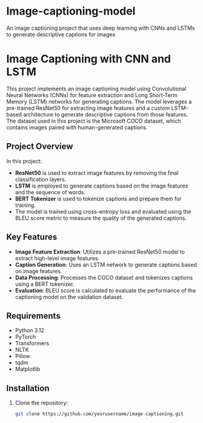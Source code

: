 # Image-captioning-model
An image captioning project that uses deep learning with CNNs and LSTMs to generate descriptive captions for images

# Image Captioning with CNN and LSTM

This project implements an image captioning model using Convolutional Neural Networks (CNNs) for feature extraction and Long Short-Term Memory (LSTM) networks for generating captions. The model leverages a pre-trained ResNet50 for extracting image features and a custom LSTM-based architecture to generate descriptive captions from those features. The dataset used in this project is the Microsoft COCO dataset, which contains images paired with human-generated captions.

## Project Overview

In this project:
- **ResNet50** is used to extract image features by removing the final classification layers.
- **LSTM** is employed to generate captions based on the image features and the sequence of words.
- **BERT Tokenizer** is used to tokenize captions and prepare them for training.
- The model is trained using cross-entropy loss and evaluated using the BLEU score metric to measure the quality of the generated captions.

## Key Features
- **Image Feature Extraction**: Utilizes a pre-trained ResNet50 model to extract high-level image features.
- **Caption Generation**: Uses an LSTM network to generate captions based on image features.
- **Data Processing**: Processes the COCO dataset and tokenizes captions using a BERT tokenizer.
- **Evaluation**: BLEU score is calculated to evaluate the performance of the captioning model on the validation dataset.

## Requirements
- Python 3.12
- PyTorch
- Transformers
- NLTK
- Pillow
- tqdm
- Matplotlib

## Installation

1. Clone the repository:
   ```bash
   git clone https://github.com/yourusername/image-captioning.git
